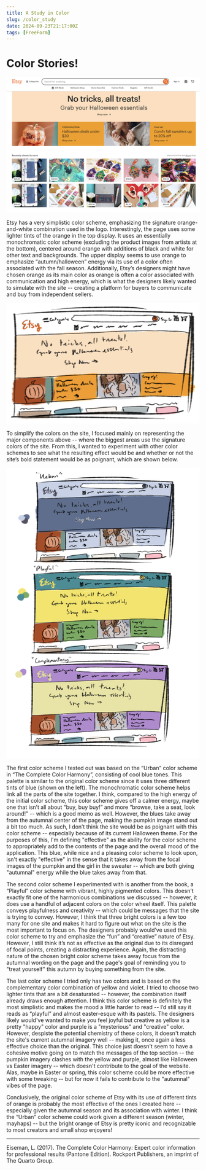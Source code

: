 ```yaml
---
title: A Study in Color
slug: /color_study
date: 2024-09-23T21:17:00Z
tags: [FreeForm]
---
```


# Color Stories!

![Alt text](../static/img/etsy_homepage.png)

Etsy has a very simplistic color scheme, emphasizing the signature orange-and-white combination used in the logo. Interestingly, the page uses some lighter tints of the orange in the top display. It uses an essentially monochromatic color scheme (excluding the product images from artists at the bottom), centered around orange with additions of black and white for other text and backgrounds. The upper display seems to use orange to emphasize “autumn/halloween” energy via its use of a color often associated with the fall season. Additionally, Etsy’s designers might have chosen orange as its main color as orange is often a color associated with communication and high energy, which is what the designers likely wanted to simulate with the site -- creating a platform for buyers to communicate and buy from independent sellers. 

![Alt text](../static/img/simplified_etsy.jpg)

To simplify the colors on the site, I focused mainly on representing the major components above -- where the biggest areas use the signature colors of the site. From this, I wanted to experiment with other color schemes to see what the resulting effect would be and whether or not the site’s bold statement would be as poignant, which are shown below. 

![Alt text](../static/img/color_schemes.png)

The first color scheme I tested out was based on the “Urban” color scheme in “The Complete Color Harmony”, consisting of cool blue tones. This palette is similar to the original color scheme since it uses three different tints of blue (shown on the left). The monochromatic color scheme helps link all the parts of the site together. I think, compared to the high energy of the initial color scheme, this color scheme gives off a calmer energy, maybe one that isn’t all about “buy, buy buy!” and more “browse, take a seat, look around!” -- which is a good memo as well. However, the blues take away from the autumnal center of the page, making the pumpkin image stand out a bit too much. As such, I don’t think the site would be as poignant with this color scheme -- especially because of its current Halloween theme. For the purposes of this, I'm defining "effective" as the ability for the color scheme to appropriately add to the contents of the page and the overall mood of the application. This blue, while nice and a pleasing color scheme to look upon, isn't exactly "effective" in the sense that it takes away from the focal images of the pumpkin and the girl in the sweater -- which are both giving "autumnal" energy while the blue takes away from that. 

The second color scheme I experimented with is another from the book, a “Playful” color scheme with vibrant, highly pigmented colors. This doesn’t exactly fit one of the harmonious combinations we discussed -- however, it does use a handful of adjacent colors on the color wheel itself. This palette conveys playfulness and creativity -- which could be messages that the site is trying to convey. However, I think that three bright colors is a few too many for one site and makes it hard to figure out what on the site is the most important to focus on. The designers probably would’ve used this color scheme to try and emphasize the “fun” and “creative” nature of Etsy. However, I still think it’s not as effective as the original due to its disregard of focal points, creating a distracting experience. Again, the distracting nature of the chosen bright color scheme takes away focus from the autumnal wording on the page and the page's goal of reminding you to "treat yourself" this autumn by buying something from the site. 

The last color scheme I tried only has two colors and is based on the complementary color combination of yellow and violet. I tried to choose two lighter tints that are a bit desaturated -- however, the combination itself already draws enough attention. I think this color scheme is definitely the most simplistic and makes the mood a little harder to read -- I’d still say it reads as “playful” and almost easter-esque with its pastels. The designers likely would've wanted to make you feel joyful but creative as yellow is a pretty "happy" color and purple is a "mysterious" and "creative" color. However, despiste the potential chemistry of these colors, it doesn't match the site's current autumnal imagery well -- making it, once again a less effective choice than the original. This choice just doesn't seem to have a cohesive motive going on to match the messages of the top section -- the pumpkin imagery clashes with the yellow and purple, almost like Halloween vs Easter imagery -- which doesn't contribute to the goal of the website. Alas, maybe in Easter or spring, this color scheme could be more effective with some tweaking -- but for now it fails to contribute to the "autumnal" vibes of the page. 

Conclusively, the original color scheme of Etsy with its use of different tints of orange is probably the most effective of the ones I created here -- especially given the autumnal season and its association with winter. I think the “Urban” color scheme could work given a different season (winter, mayhaps) -- but the bright orange of Etsy is pretty iconic and recognizable to most creators and small shop enjoyers!


---

Eiseman, L. (2017). The Complete Color Harmony: Expert color information for professional results (Pantone Edition). Rockport Publishers, an imprint of The Quarto Group. 